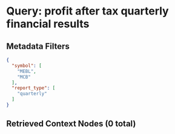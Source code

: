 # Query: profit after tax quarterly financial results

## Metadata Filters
```json
{
  "symbol": [
    "MEBL",
    "MCB"
  ],
  "report_type": [
    "quarterly"
  ]
}
```

## Retrieved Context Nodes (0 total)


